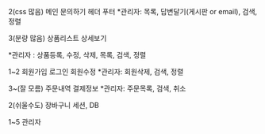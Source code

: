 2(css 많음)
메인
문의하기
헤더
푸터
*관리자: 목록, 답변달기(게시판 or email), 검색, 정렬

3(분량 많음)
상품리스트
상세보기

*관리자 : 상품등록, 수정, 삭제, 목록, 검색, 정렬

1~2
회원가입
로그인
회원수정
*관리자: 회원삭제, 검색, 정렬

3~(잘 모름)
주문내역
결제정보
*관리자: 주문목록, 검색, 취소

2(쉬울수도)
장바구니
세션, DB

1~5
관리자